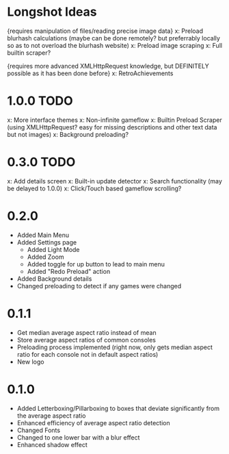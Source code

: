 # Longshot Ideas

{requires manipulation of files/reading precise image data}
x: Preload blurhash calculations (maybe can be done remotely? but preferrably locally so as to not overload the blurhash website)
x: Preload image scraping
x: Full builtin scraper?

{requires more advanced XMLHttpRequest knowledge, but DEFINITELY possible as it has been done before}
x: RetroAchievements

# 1.0.0 TODO

x: More interface themes
	x: Non-infinite gameflow
x: Builtin Preload Scraper (using XMLHttpRequest? easy for missing descriptions and other text data but not images)
x: Background preloading?

# 0.3.0 TODO

x: Add details screen
x: Built-in update detector
x: Search functionality (may be delayed to 1.0.0)
x: Click/Touch based gameflow scrolling?

# 0.2.0

- Added Main Menu
- Added Settings page
	- Added Light Mode
	- Added Zoom
	- Added toggle for up button to lead to main menu
	- Added "Redo Preload" action
- Added Background details
- Changed preloading to detect if any games were changed

# 0.1.1

- Get median average aspect ratio instead of mean
- Store average aspect ratios of common consoles
- Preloading process implemented (right now, only gets median aspect ratio for each console not in default aspect ratios)
- New logo

# 0.1.0

- Added Letterboxing/Pillarboxing to boxes that deviate significantly from the average aspect ratio
- Enhanced efficiency of average aspect ratio detection
- Changed Fonts
- Changed to one lower bar with a blur effect
- Enhanced shadow effect

